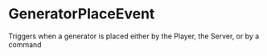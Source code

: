 # GeneratorPlaceEvent

Triggers when a generator is placed either by the Player, the Server, or by a command
